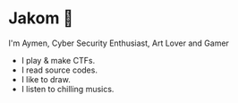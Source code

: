# Jakom 🚀

I'm Aymen, Cyber Security Enthusiast, Art Lover and Gamer
- I play & make CTFs.
- I read source codes.
- I like to draw.
- I listen to chilling musics.
